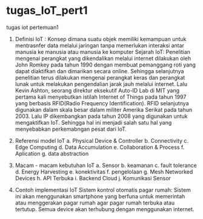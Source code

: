 # tugas_IoT_pert1
tugas iot pertemuan1
1. Definisi IoT :
   Konsep dimana suatu objek memiliki kemampuan untuk mentrasnfer data melalui jaringan tanpa memerlukan interaksi antar manusia ke manusia atau manusia ke komputer
   Sejarah IoT:
   Penelitian mengenai perangkat yang dikendalikan melalui internet dilakukan oleh John Romkey pada tahun 1990         dengan membuat pemanggang roti yang dapat diaktifkan dan dimarikan secara online. Sehingga selanjutnya penelitian terus      dilakukan mengenai perangkat keras dan perangkat lunak untuk melakukan pengendalian jarak jauh melalui internet. Lalu Kevin Ashton, seorang direktur eksekutif Auto-ID Lab di MIT yang pertama kali menyebutkan istilah Internet of Things pada tahun 1997 yang berbasis RFID(Radio Frequency Identification). RFID selanjutnya digunakan dalam skala besar dalam militer Amerika Serikat pada tahun 2003. Lalu IP dikembangkan pada tahun 2008 yang digunakan untuk mengaktifkan IoT. Sehingga hal ini menjadi salah satu hal yang menyebabkan perkemabngan pesat dari IoT.

2. Referensi model IoT
   a. Physical Device & Controller
   b. Connectivity
   c. Edge Computing
   d. Data Accumulation
   e. Collaboration & Process
   f. Aplication
   g. data abstraction

3. Macam - macam kebutuhan IoT
   a. Sensor
   b. keamanan
   c. fault tolerance
   d. Energy Harvesting
   e. konektivitas
   f. pengelolaan
   g. Mesh Networked Devices
   h. API Terbuka
   i. Backend Cloud
   j. Komunikasi Sensor

5. Contoh implementasi IoT
   Sistem kontrol otomatis pagar rumah: Sistem ini akan menggunakan smartphone yang berfuna untuk memerintah atau menggerakan pagar rumah agar pagar rumah terbuka atau tertutup. Semua device akan terhubung dengan menggunakan internet.
